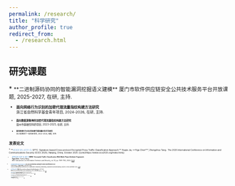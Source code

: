 ```yaml
---
permalink: /research/
title: "科学研究"
author_profile: true
redirect_from: 
  - /research.html
---
```


<h2 >研究课题</h2>
* <small>**二进制源码协同的智能漏洞挖掘语义建模**  
厦门市软件供应链安全公共技术服务平台开放课题, 2025-2027, 在研, 主持.<small>

* <small>**面向网络行为识别的加密代理流量指纹构建方法研究**  
浙江省自然科学基金青年项目, 2024-2026, 在研, 主持.<small>

* <small>**面向数据源鲁棒的加密代理流量指纹构建方法研究**  
温州市基础性科研项目, 2023-2025, 在研, 主持.<small>

* <small>**面向网络行为分析的加密代理流量识别方法研究**  
浙江省教育厅一般科研项目, 2022-2024, 结题, 主持.<small>

<h2 >发表论文</h2>
* <small>**<font color="#5b9bd5">[ICICS'25] (CCF-C) </font>SPTC: Signature-based Cross-protocol Encrypted Proxy Traffic Classification Approach.**  
Huajie Jia, **Yige Chen***, Zhengzhou Tang..  
The 2025 International Conference on Information and Communications Security (ICICS 2025), Nanjing, China, October 2025. [[Link](https://www.icics2025.org/index.html)]
<small>

* <small>**<font color="#5b9bd5">[TIFS'24] (CCF-A, SCI-I) </font>MPAF: Encrypted Traffic Classification With Multi-Phase Attribute Fingerprint.**  
**Yige Chen**, Yipeng Wang.  
IEEE Transactions on Information Forensics and Security, vol. 19, pp. 7091-7105, 2024. [[Link](https://doi.org/10.1109/TIFS.2024.3428839)]
<small>

* <small>**<font color="#5b9bd5">[CollaborateCom'24] (CCF-C) </font>IoT-ILDI: Incremental Learning for Device Identification in IoT.**  
Xiaoshuang Li, **Yige Chen***, Zhenzhou Tang.  
20th EAI International Conference on Collaborative Computing: Networking, Applications and Worksharing, Wuzhen, China, November 2024. [[Link](https://doi.org/10.1007/978-3-031-93254-0_14)]<small>

* <small>**<font color="#5b9bd5">[TGCN'23] (SCI-II) </font>A Multi-Perspective Feature Approach to Few-Shot Classification of IoT Traffic.**  
Xiaotian Ma, Yipeng Wang, Yingxu Lai, Wenxu Jia, Zijian Zhao, Huijie He, **Yige Chen**.  
IEEE Transactions on Green Communications and Networking, vol. 7, no. 4, pp. 2052-2066, Dec. 2023. [[Link](https://doi.org/10.1109/TGCN.2023.3269842)]<small>

* <small>**<font color="#5b9bd5">[EMNLP'22] (CCF-B) </font>Contrastive Learning enhanced Author-Style Headline Generation.**  
Hui Liu, Weidong Guo, **Yige Chen**, and Xiangyang Li.  
2022 Conference on Empirical Methods in Natural Language Processing, Abu Dhabi, December 2022. [[Link](https://doi.org/10.18653/v1/2022.emnlp-main.338)]<small>

* <small>**<font color="#5b9bd5">[SecureComm'22] (CCF-C) </font>Cost-Effective Malware Classification Based on Deep Active Learning.**  
Qian Qiang, **Yige Chen**, Yang Hu, Tianning Zang, Mian Cheng, Quanbo Pan, Yu Ding, Zisen Qi.  
18th EAI International Conference on Security and Privacy in Communication Networks, Kansas City, USA, December 2022. [[Link](https://doi.org/10.1007/978-3-031-25538-0_12)]<small>

* <small>**<font color="#5b9bd5">[SANER'22] (CCF-B) </font>BinMLM: Binary Authorship Verification with Flow-aware Mixture-of-Shared Language Model.**  
Qige Song, Yongzheng Zhang, Linshu Ouyang, **Yige Chen**.  
2022 IEEE International Conference on Software Analysis, Evolution and Reengineering, Honolulu, HI, USA, July 2022. [[Link](https://doi.org/10.1109/SANER53432.2022.00120)]<small>

* <small>**<font color="#5b9bd5">[IoTJ'22] (SCI-I) </font>Inter-BIN: Interaction-Based Cross-Architecture IoT Binary Similarity Comparison.**  
Qige Song, Yongzheng Zhang, Binglai Wang, **Yige Chen**.  
IEEE Internet of Things Journal, vol. 9, no. 20, pp. 20018-20033, 15 Oct.15, 2022. [[Link](https://doi.org/10.1109/JIOT.2022.3170927)]<small>

* <small>**<font color="#5b9bd5">[CollaborateCom'21] (CCF-C) </font>Mobile Encrypted Traffic Classification Based on Message Type Inference.**  
**Yige Chen**, Tianning Zang, Yongzheng Zhang, Yuan Zhou, Peng Yang.  
17th EAI International Conference on Collaborative Computing: Networking, Applications and Worksharing, Virturl, China, October 2021. [[Link](https://doi.org/10.1007/978-3-030-92635-9_8)]<small>

* <small>**<font color="#5b9bd5">[CollaborateCom'21] (CCF-C) </font>Inspector: A Semantics-Driven Approach to Automatic Protocol Reverse Engineering.**  
**Yige Chen**, Tianning Zang, Yongzheng Zhang, Yuan Zhou, Peng Yang, Yipeng Wang.  
17th EAI International Conference on Collaborative Computing: Networking, Applications and Worksharing, Virturl, China, October 2021. [[Link](https://doi.org/10.1007/978-3-030-92635-9_21)]<small>

* <small>**<font color="#5b9bd5">[ICC'21] (CCF-C) </font>Incremental Learning for Mobile Encrypted Traffic Classification.**  
**Yige Chen**, Tianning Zang, Yongzheng Zhang, Yuan Zhou, Linshu Ouyang, Peng Yang.  
ICC 2021-2021 IEEE International Conference on Communications, Virturl, Montreal, June 2021. [[Link](https://doi.org/10.1109/ICC42927.2021.9500619)] <small>

* <small>**<font color="#5b9bd5">[AAAI'20] (CCF-A) </font> Joint Character Embedding and Adversarial Stability Training to Defend Adversarial Text.**  
Hui Liu, Yongzheng Zhang, Yipeng Wang, Zheng Lin, **Yige Chen**.  
The Thirty-Fourth AAAI Conference on Artificial Intelligence, New York, New York, USA, February 2020. Full paper acceptance rate: 1591/7737 = 20.6%. [[Link](https://doi.org/10.1609/aaai.v34i05.6356)]<small>

* <small>**<font color="#5b9bd5">[ICNP'19] (CCF-B) </font> Rethinking Encrypted Traffic Classification: A Multi-Attribute Associated Fingerprint Approach.**  
**Yige Chen**, Tianning Zang, Yongzheng Zhang, Yuan Zhou, Yipeng Wang.  
The 27th IEEE International Conference on Network Protocols, Chicago, Illinois, USA, October 2019. Full paper acceptance rate: 29/212 = 13.7%. [[Link](https://doi.org/10.1109/ICNP.2019.8888043)]<small>

* <small>**<font color="#5b9bd5">[IJCAI-PRICAI'20] (CCF-A) </font> Gated POS-Level Language Model for Authorship Verification.**  
Linshu Ouyang, Yongzheng Zhang, Hui Liu, **Yige Chen**, Yipeng Wang.  
The 29th International Joint Conference on Artificial Intelligence and the 17th Pacific Rim International Conference on Artificial Intelligence, Japan, January 2021. [[Link](https://doi.org/10.24963/ijcai.2020/557)]<small>

* <small>**<font color="#5b9bd5">[ICICS'19] (CCF-C) </font> DLchain: a Covert Channel over Blockchain based on Dynamic Labels.**  
Jing Tian, Gaopeng Gou, Chang Liu, **Yige Chen**, Gang Xiong, Zhen Li.  
The 2019 International Conference on Information and Communications Security, Beijing, China, December 2019. Full paper acceptance rate: 48/199 = 24.1%. [[Link](https://doi.org/10.1007/978-3-030-41579-2_47)]<small>